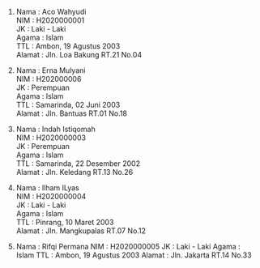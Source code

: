 1. Nama   : Aco Wahyudi<br>
   NIM    : H2020000001<br>
   JK     : Laki - Laki<br>
   Agama  : Islam<br>
   TTL    : Ambon, 19 Agustus 2003<br>
   Alamat : Jln. Loa Bakung RT.21 No.04<br>
 
2. Nama   : Erna Mulyani<br>
   NIM    : H202000006<br>
   JK     : Perempuan<br>
   Agama  : Islam<br>
   TTL    : Samarinda, 02 Juni 2003<br>
   Alamat : Jln. Bantuas RT.01 No.18<br>
 
3. Nama   : Indah Istiqomah<br>
   NIM    : H2020000003<br>
   JK     : Perempuan<br>
   Agama  : Islam<br>
   TTL    : Samarinda, 22 Desember 2002<br>
   Alamat : Jln. Keledang RT.13 No.26<br>
 
4. Nama   : Ilham ILyas<br>
   NIM    : H2020000004<br>
   JK     : Laki - Laki<br>
   Agama  : Islam<br>
   TTL    : Pinrang, 10 Maret 2003<br>
   Alamat : Jln. Mangkupalas RT.07 No.12<br>
 
5. Nama   : Rifqi Permana
   NIM    : H2020000005
   JK     : Laki - Laki
   Agama  : Islam
   TTL    : Ambon, 19 Agustus 2003
   Alamat : Jln. Jakarta RT.14 No.33
